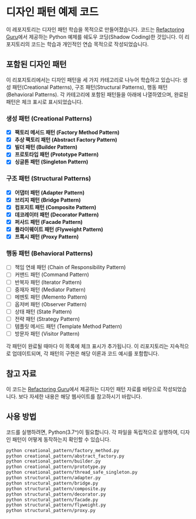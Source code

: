 # 디자인 패턴 예제 코드

이 레포지토리는 디자인 패턴 학습을 목적으로 만들어졌습니다. 코드는 [Refactoring Guru](https://refactoring.guru/ko/design-patterns)에서 제공하는 Python 예제를 쉐도우 코딩(Shadow Coding)한 것입니다. 이 리포지토리의 코드는 학습과 개인적인 연습 목적으로 작성되었습니다. 

## 포함된 디자인 패턴

이 리포지토리에서는 디자인 패턴을 세 가지 카테고리로 나누어 학습하고 있습니다: 생성 패턴(Creational Patterns), 구조 패턴(Structural Patterns), 행동 패턴(Behavioral Patterns). 각 카테고리에 포함된 패턴들을 아래에 나열하였으며, 완료된 패턴은 체크 표시로 표시되었습니다.

### 생성 패턴 (Creational Patterns)
- [x] **팩토리 메서드 패턴 (Factory Method Pattern)**
- [x] **추상 팩토리 패턴 (Abstract Factory Pattern)**
- [x] **빌더 패턴 (Builder Pattern)**
- [x] **프로토타입 패턴 (Prototype Pattern)**
- [x] **싱글톤 패턴 (Singleton Pattern)**

### 구조 패턴 (Structural Patterns)
- [x] **어댑터 패턴 (Adapter Pattern)**
- [x] **브리지 패턴 (Bridge Pattern)**
- [x] **컴포지트 패턴 (Composite Pattern)**
- [x] **데코레이터 패턴 (Decorator Pattern)**
- [x] **퍼사드 패턴 (Facade Pattern)**
- [x] **플라이웨이트 패턴 (Flyweight Pattern)**
- [x] **프록시 패턴 (Proxy Pattern)**

### 행동 패턴 (Behavioral Patterns)
- [ ] 책임 연쇄 패턴 (Chain of Responsibility Pattern)
- [ ] 커맨드 패턴 (Command Pattern)
- [ ] 반복자 패턴 (Iterator Pattern)
- [ ] 중재자 패턴 (Mediator Pattern)
- [ ] 메멘토 패턴 (Memento Pattern)
- [ ] 옵저버 패턴 (Observer Pattern)
- [ ] 상태 패턴 (State Pattern)
- [ ] 전략 패턴 (Strategy Pattern)
- [ ] 템플릿 메서드 패턴 (Template Method Pattern)
- [ ] 방문자 패턴 (Visitor Pattern)

각 패턴이 완료될 때마다 이 목록에 체크 표시가 추가됩니다. 이 리포지토리는 지속적으로 업데이트되며, 각 패턴의 구현은 해당 이론과 코드 예시를 포함합니다.

## 참고 자료

이 코드는 [Refactoring Guru](https://refactoring.guru/ko/design-patterns)에서 제공하는 디자인 패턴 자료를 바탕으로 작성되었습니다. 보다 자세한 내용은 해당 웹사이트를 참고하시기 바랍니다.

## 사용 방법

코드를 실행하려면, Python(3.7^)이 필요합니다. 각 파일을 독립적으로 실행하여, 디자인 패턴이 어떻게 동작하는지 확인할 수 있습니다.

```bash
python creational_pattern/factory_method.py
python creational_pattern/abstract_factory.py
python creational_pattern/builder.py
python creational_pattern/prototype.py
python creational_pattern/thread_safe_singleton.py
python structural_pattern/adapter.py
python structural_pattern/bridge.py
python structural_pattern/composite.py
python structural_pattern/decorator.py
python structural_pattern/facade.py
python structural_pattern/flyweight.py
python structural_pattern/proxy.py
